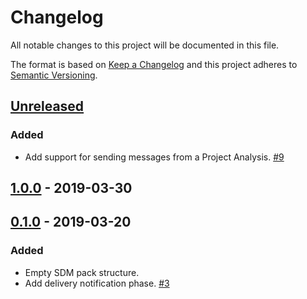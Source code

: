 # Changelog

All notable changes to this project will be documented in this file.

The format is based on [Keep a Changelog](http://keepachangelog.com/)
and this project adheres to [Semantic Versioning](http://semver.org/).

## [Unreleased](https://github.com/atomist/sdm-pack-seed/compare/1.0.0...HEAD)

### Added

-   Add support for sending messages from a Project Analysis. [#9](https://github.com/atomist/sdm-pack-analysis/issues/9)

## [1.0.0](https://github.com/atomist/sdm-pack-seed/compare/0.1.0...1.0.0) - 2019-03-30

## [0.1.0](https://github.com/atomist/sdm-pack-seed/tree/0.1.0) - 2019-03-20

### Added

-   Empty SDM pack structure.
-   Add delivery notification phase. [#3](https://github.com/atomist/sdm-pack-analysis/issues/3)
